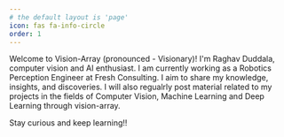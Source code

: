 ```yaml
---
# the default layout is 'page'
icon: fas fa-info-circle
order: 1
---
```



Welcome to Vision-Array (pronounced - Visionary)! 
I'm Raghav Duddala, computer vision and AI enthusiast. I am currently working as a Robotics Perception Engineer at Fresh Consulting.
I aim to share my knowledge, insights, and discoveries. I will also regualrly post material related to my projects in the fields of Computer Vision, Machine Learning and Deep Learning through vision-array. 

Stay curious and keep learning!!

<!-- This is to add a note 
> Add Markdown syntax content to file `_tabs/about.md`{: .filepath } and it will show up on this page.
{: .prompt-tip } -->
